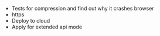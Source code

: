 - Tests for compression and find out why it crashes browser
- https
- Deploy to cloud
- Apply for extended api mode